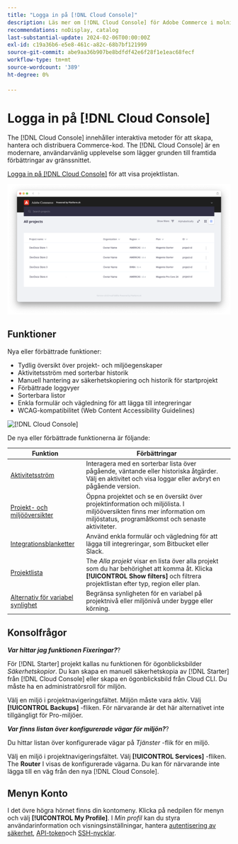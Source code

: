 ```yaml
---
title: "Logga in på [!DNL Cloud Console]"
description: Läs mer om [!DNL Cloud Console] för Adobe Commerce i molninfrastruktur.
recommendations: noDisplay, catalog
last-substantial-update: 2024-02-06T00:00:00Z
exl-id: c19a36b6-e5e8-461c-a82c-68b7bf121999
source-git-commit: abe9aa36b907be8bdfdf42e6f28f1e1eac68fecf
workflow-type: tm+mt
source-wordcount: '389'
ht-degree: 0%

---
```



# Logga in på [!DNL Cloud Console]

The [!DNL Cloud Console] innehåller interaktiva metoder för att skapa, hantera och distribuera Commerce-kod. The [!DNL Cloud Console] är en modernare, användarvänlig upplevelse som lägger grunden till framtida förbättringar av gränssnittet.

[Logga in på [!DNL Cloud Console]](https://console.adobecommerce.com) för att visa projektlistan.

![Projektlista](../assets/ui-allprojects-list.png)

## Funktioner

Nya eller förbättrade funktioner:

- Tydlig översikt över projekt- och miljöegenskaper
- Aktivitetsström med sorterbar historik
- Manuell hantering av säkerhetskopiering och historik för startprojekt
- Förbättrade loggvyer
- Sorterbara listor
- Enkla formulär och vägledning för att lägga till integreringar
- WCAG-kompatibilitet (Web Content Accessibility Guidelines)

![[!DNL Cloud Console]](../assets/CloudConsole.svg)

De nya eller förbättrade funktionerna är följande:

| Funktion | Förbättringar |
| -------------- | ----------------------------------- |
| [Aktivitetsström](../cloud-guide/project/activity-stream.md) | Interagera med en sorterbar lista över pågående, väntande eller historiska åtgärder. Välj en aktivitet och visa loggar eller avbryt en pågående version. |
| [Projekt- och miljööversikter](../cloud-guide/project/overview.md#project-overview) | Öppna projektet och se en översikt över projektinformation och miljölista. I miljööversikten finns mer information om miljöstatus, programåtkomst och senaste aktiviteter. |
| [Integrationsblanketter](../cloud-guide/integrations/overview.md) | Använd enkla formulär och vägledning för att lägga till integreringar, som Bitbucket eller Slack. |
| [Projektlista](../cloud-guide/project/overview.md#cloud-console) | The _Alla projekt_ visar en lista över alla projekt som du har behörighet att komma åt. Klicka **[!UICONTROL Show filters]** och filtrera projektlistan efter typ, region eller plan. |
| [Alternativ för variabel synlighet](../cloud-guide/environment/variable-levels.md) | Begränsa synligheten för en variabel på projektnivå eller miljönivå under bygge eller körning. |

<!-- The following are features yet to be activated:
| **Apps and services topology** | The Apps & Services topology is visible on Project and Environment views. This interactive diagram allows you to select a service and view the relationship details, such as name, type, version, port, and more. Click **[!UICONTROL View details]** to access the overview and configuration panel for each service. | -->

## Konsolfrågor

**_Var hittar jag funktionen Fixeringar?_**?

För [!DNL Starter] projekt kallas nu funktionen för ögonblicksbilder _Säkerhetskopior_. Du kan skapa en manuell säkerhetskopia av [!DNL Starter] från [!DNL Cloud Console] eller skapa en ögonblicksbild från Cloud CLI. Du måste ha en administratörsroll för miljön.

Välj en miljö i projektnavigeringsfältet. Miljön måste vara aktiv. Välj **[!UICONTROL Backups]** -fliken. För närvarande är det här alternativet inte tillgängligt för Pro-miljöer.

**_Var finns listan över konfigurerade vägar för miljön?_**?

Du hittar listan över konfigurerade vägar på _Tjänster_ -flik för en miljö.

Välj en miljö i projektnavigeringsfältet. Välj **[!UICONTROL Services]** -fliken. The **Router** I visas de konfigurerade vägarna. Du kan för närvarande inte lägga till en väg från den nya [!DNL Cloud Console].

## Menyn Konto

I det övre högra hörnet finns din kontomeny. Klicka på nedpilen för menyn och välj **[!UICONTROL My Profile]**. I _Min profil_ kan du styra användarinformation och visningsinställningar, hantera [autentisering av säkerhet](../cloud-guide/project/user-access.md#user-authentication-requirements), [API-token](../cloud-guide/project/user-access.md#create-an-api-token)och [SSH-nycklar](../cloud-guide/development/secure-connections.md).
